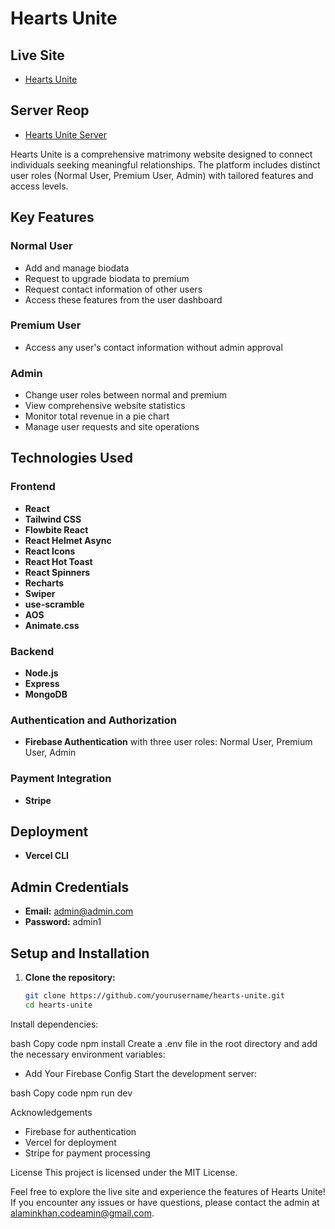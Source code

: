 # Hearts Unite

## Live Site
- [Hearts Unite](https://hearts-unite-e66d8.web.app/)

## Server Reop
- [Hearts Unite Server](https://github.com/codeamin-git/Hearts-Unite-Server)

Hearts Unite is a comprehensive matrimony website designed to connect individuals seeking meaningful relationships. The platform includes distinct user roles (Normal User, Premium User, Admin) with tailored features and access levels. 

## Key Features

### Normal User
- Add and manage biodata
- Request to upgrade biodata to premium
- Request contact information of other users
- Access these features from the user dashboard

### Premium User
- Access any user's contact information without admin approval

### Admin
- Change user roles between normal and premium
- View comprehensive website statistics
- Monitor total revenue in a pie chart
- Manage user requests and site operations

## Technologies Used

### Frontend
- **React**
- **Tailwind CSS**
- **Flowbite React**
- **React Helmet Async**
- **React Icons**
- **React Hot Toast**
- **React Spinners**
- **Recharts**
- **Swiper**
- **use-scramble**
- **AOS**
- **Animate.css**

### Backend
- **Node.js**
- **Express**
- **MongoDB**

### Authentication and Authorization
- **Firebase Authentication** with three user roles: Normal User, Premium User, Admin

### Payment Integration
- **Stripe**

## Deployment
- **Vercel CLI**

## Admin Credentials
- **Email:** admin@admin.com
- **Password:** admin1

## Setup and Installation

1. **Clone the repository:**
   ```bash
   git clone https://github.com/yourusername/hearts-unite.git
   cd hearts-unite
Install dependencies:

bash
Copy code
npm install
Create a .env file in the root directory and add the necessary environment variables:

- Add Your Firebase Config
Start the development server:

bash
Copy code
npm run dev

Acknowledgements
- Firebase for authentication
- Vercel for deployment
- Stripe for payment processing

License
This project is licensed under the MIT License.

Feel free to explore the live site and experience the features of Hearts Unite! If you encounter any issues or have questions, please contact the admin at alaminkhan.codeamin@gmail.com.
